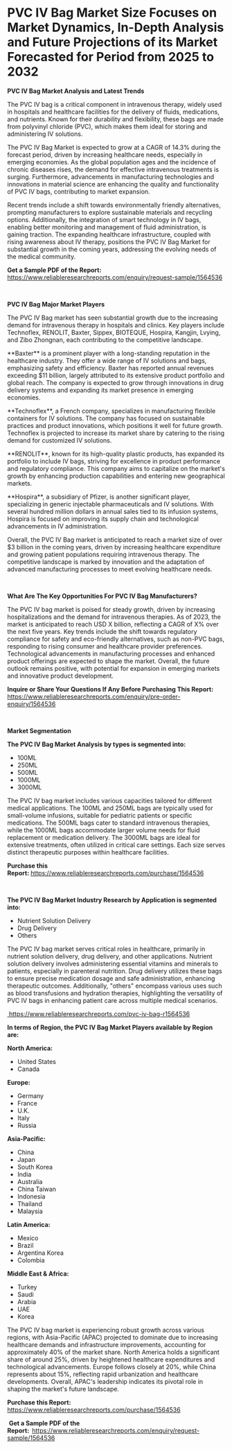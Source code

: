 <p><h1>PVC IV Bag Market Size Focuses on Market Dynamics, In-Depth Analysis and Future Projections of its Market Forecasted for Period from 2025 to 2032</h1></p><p><strong>PVC IV Bag Market Analysis and Latest Trends</strong></p>
<p><p>The PVC IV bag is a critical component in intravenous therapy, widely used in hospitals and healthcare facilities for the delivery of fluids, medications, and nutrients. Known for their durability and flexibility, these bags are made from polyvinyl chloride (PVC), which makes them ideal for storing and administering IV solutions.</p><p>The PVC IV Bag Market is expected to grow at a CAGR of 14.3% during the forecast period, driven by increasing healthcare needs, especially in emerging economies. As the global population ages and the incidence of chronic diseases rises, the demand for effective intravenous treatments is surging. Furthermore, advancements in manufacturing technologies and innovations in material science are enhancing the quality and functionality of PVC IV bags, contributing to market expansion.</p><p>Recent trends include a shift towards environmentally friendly alternatives, prompting manufacturers to explore sustainable materials and recycling options. Additionally, the integration of smart technology in IV bags, enabling better monitoring and management of fluid administration, is gaining traction. The expanding healthcare infrastructure, coupled with rising awareness about IV therapy, positions the PVC IV Bag Market for substantial growth in the coming years, addressing the evolving needs of the medical community.</p></p>
<p><strong>Get a Sample PDF of the Report:&nbsp;</strong> <a href="https://www.reliableresearchreports.com/enquiry/request-sample/1564536?utm_campaign=7&utm_medium=2&utm_source=Github&utm_content=ia&utm_term=13042025&utm_id=pvc-iv-bag">https://www.reliableresearchreports.com/enquiry/request-sample/1564536</a></p>
<p>&nbsp;</p>
<p><strong>PVC IV Bag Major Market Players</strong></p>
<p><p>The PVC IV Bag market has seen substantial growth due to the increasing demand for intravenous therapy in hospitals and clinics. Key players include Technoflex, RENOLIT, Baxter, Sippex, BIOTEQUE, Hospira, Kangjin, Lvying, and Zibo Zhongnan, each contributing to the competitive landscape.</p><p>**Baxter** is a prominent player with a long-standing reputation in the healthcare industry. They offer a wide range of IV solutions and bags, emphasizing safety and efficiency. Baxter has reported annual revenues exceeding $11 billion, largely attributed to its extensive product portfolio and global reach. The company is expected to grow through innovations in drug delivery systems and expanding its market presence in emerging economies.</p><p>**Technoflex**, a French company, specializes in manufacturing flexible containers for IV solutions. The company has focused on sustainable practices and product innovations, which positions it well for future growth. Technoflex is projected to increase its market share by catering to the rising demand for customized IV solutions.</p><p>**RENOLIT**, known for its high-quality plastic products, has expanded its portfolio to include IV bags, striving for excellence in product performance and regulatory compliance. This company aims to capitalize on the market's growth by enhancing production capabilities and entering new geographical markets.</p><p>**Hospira**, a subsidiary of Pfizer, is another significant player, specializing in generic injectable pharmaceuticals and IV solutions. With several hundred million dollars in annual sales tied to its infusion systems, Hospira is focused on improving its supply chain and technological advancements in IV administration.</p><p>Overall, the PVC IV Bag market is anticipated to reach a market size of over $3 billion in the coming years, driven by increasing healthcare expenditure and growing patient populations requiring intravenous therapy. The competitive landscape is marked by innovation and the adaptation of advanced manufacturing processes to meet evolving healthcare needs.</p></p>
<p>&nbsp;</p>
<p><strong>What Are The Key Opportunities For PVC IV Bag Manufacturers?</strong></p>
<p><p>The PVC IV bag market is poised for steady growth, driven by increasing hospitalizations and the demand for intravenous therapies. As of 2023, the market is anticipated to reach USD X billion, reflecting a CAGR of X% over the next five years. Key trends include the shift towards regulatory compliance for safety and eco-friendly alternatives, such as non-PVC bags, responding to rising consumer and healthcare provider preferences. Technological advancements in manufacturing processes and enhanced product offerings are expected to shape the market. Overall, the future outlook remains positive, with potential for expansion in emerging markets and innovative product development.</p></p>
<p><strong>Inquire or Share Your Questions If Any Before Purchasing This Report:</strong> <a href="https://www.reliableresearchreports.com/enquiry/pre-order-enquiry/1564536?utm_campaign=7&utm_medium=2&utm_source=Github&utm_content=ia&utm_term=13042025&utm_id=pvc-iv-bag">https://www.reliableresearchreports.com/enquiry/pre-order-enquiry/1564536</a></p>
<p>&nbsp;</p>
<p><strong>Market Segmentation</strong></p>
<p><strong>The PVC IV Bag Market Analysis by types is segmented into:</strong></p>
<p><ul><li>100ML</li><li>250ML</li><li>500ML</li><li>1000ML</li><li>3000ML</li></ul></p>
<p><p>The PVC IV bag market includes various capacities tailored for different medical applications. The 100ML and 250ML bags are typically used for small-volume infusions, suitable for pediatric patients or specific medications. The 500ML bags cater to standard intravenous therapies, while the 1000ML bags accommodate larger volume needs for fluid replacement or medication delivery. The 3000ML bags are ideal for extensive treatments, often utilized in critical care settings. Each size serves distinct therapeutic purposes within healthcare facilities.</p></p>
<p><strong>Purchase this Report:&nbsp;</strong><a href="https://www.reliableresearchreports.com/purchase/1564536?utm_campaign=7&utm_medium=2&utm_source=Github&utm_content=ia&utm_term=13042025&utm_id=pvc-iv-bag">https://www.reliableresearchreports.com/purchase/1564536</a></p>
<p>&nbsp;</p>
<p><strong>The PVC IV Bag Market Industry Research by Application is segmented into:</strong></p>
<p><ul><li>Nutrient Solution Delivery</li><li>Drug Delivery</li><li>Others</li></ul></p>
<p><p>The PVC IV bag market serves critical roles in healthcare, primarily in nutrient solution delivery, drug delivery, and other applications. Nutrient solution delivery involves administering essential vitamins and minerals to patients, especially in parenteral nutrition. Drug delivery utilizes these bags to ensure precise medication dosage and safe administration, enhancing therapeutic outcomes. Additionally, "others" encompass various uses such as blood transfusions and hydration therapies, highlighting the versatility of PVC IV bags in enhancing patient care across multiple medical scenarios.</p></p>
<p><a href="https://www.reliableresearchreports.com/pvc-iv-bag-r1564536?utm_campaign=7&utm_medium=2&utm_source=Github&utm_content=ia&utm_term=13042025&utm_id=pvc-iv-bag">&nbsp;https://www.reliableresearchreports.com/pvc-iv-bag-r1564536</a></p>
<p><strong>In terms of Region, the PVC IV Bag Market Players available by Region are:</strong></p>
<p>
    <p> <strong> North America: </strong>
        <ul>
            <li>United States</li>
            <li>Canada</li>
        </ul>
        </p> 
    <p> <strong> Europe: </strong>
        <ul>
            <li>Germany</li>
            <li>France</li>
            <li>U.K.</li>
            <li>Italy</li>
            <li>Russia</li>
        </ul>
        </p> 
    <p> <strong> Asia-Pacific: </strong>
        <ul>
            <li>China</li>
            <li>Japan</li>
            <li>South Korea</li>
            <li>India</li>
            <li>Australia</li>
            <li>China Taiwan</li>
            <li>Indonesia</li>
            <li>Thailand</li>
            <li>Malaysia</li>
        </ul>
        </p> 
    <p> <strong> Latin America: </strong>
        <ul>
            <li>Mexico</li>
            <li>Brazil</li>
            <li>Argentina Korea</li>
            <li>Colombia</li>
        </ul>
        </p> 
    <p> <strong> Middle East & Africa: </strong>
        <ul>
            <li>Turkey</li>
            <li>Saudi</li>
            <li>Arabia</li>
            <li>UAE</li>
            <li>Korea</li>
        </ul>
    </p>
    </p>
<p><p>The PVC IV bag market is experiencing robust growth across various regions, with Asia-Pacific (APAC) projected to dominate due to increasing healthcare demands and infrastructure improvements, accounting for approximately 40% of the market share. North America holds a significant share of around 25%, driven by heightened healthcare expenditures and technological advancements. Europe follows closely at 20%, while China represents about 15%, reflecting rapid urbanization and healthcare developments. Overall, APAC's leadership indicates its pivotal role in shaping the market's future landscape.</p></p>
<p><strong>Purchase this Report: </strong><a href="https://www.reliableresearchreports.com/purchase/1564536?utm_campaign=7&utm_medium=2&utm_source=Github&utm_content=ia&utm_term=13042025&utm_id=pvc-iv-bag">https://www.reliableresearchreports.com/purchase/1564536</a></p>
<p>&nbsp;<strong>Get a Sample PDF of the Report:&nbsp;&nbsp;</strong><a href="https://www.reliableresearchreports.com/enquiry/request-sample/1564536?utm_campaign=7&utm_medium=2&utm_source=Github&utm_content=ia&utm_term=13042025&utm_id=pvc-iv-bag">https://www.reliableresearchreports.com/enquiry/request-sample/1564536</a></p>
<p><strong></strong></p>
<p><p></p><p></p><p></p></p>